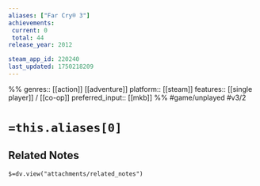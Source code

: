 ```yaml
---
aliases: ["Far Cry® 3"]
achievements:
 current: 0
 total: 44
release_year: 2012

steam_app_id: 220240
last_updated: 1750218209
---
```

%%
genres:: [[action]] [[adventure]]
platform:: [[steam]]
features:: [[single player]] / [[co-op]]
preferred_input:: [[mkb]]
%%
#game/unplayed
#v3/2

# `=this.aliases[0]`
## Related Notes
`$=dv.view("attachments/related_notes")`